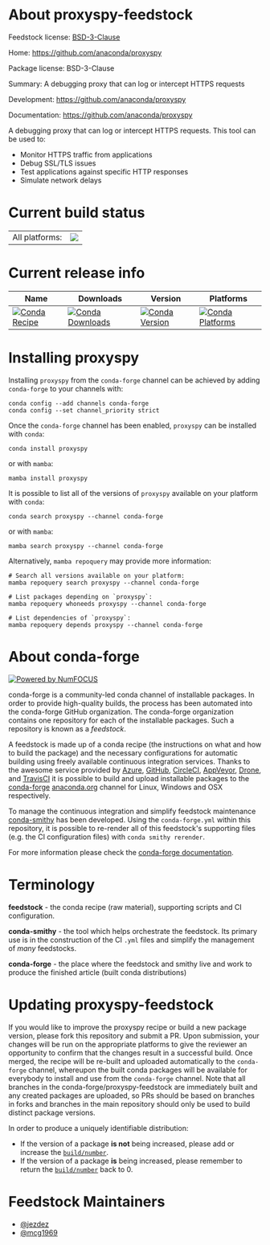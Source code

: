 About proxyspy-feedstock
========================

Feedstock license: [BSD-3-Clause](https://github.com/conda-forge/proxyspy-feedstock/blob/main/LICENSE.txt)

Home: https://github.com/anaconda/proxyspy

Package license: BSD-3-Clause

Summary: A debugging proxy that can log or intercept HTTPS requests

Development: https://github.com/anaconda/proxyspy

Documentation: https://github.com/anaconda/proxyspy

A debugging proxy that can log or intercept HTTPS requests. This tool can be used to:
- Monitor HTTPS traffic from applications
- Debug SSL/TLS issues
- Test applications against specific HTTP responses
- Simulate network delays


Current build status
====================


<table><tr><td>All platforms:</td>
    <td>
      <a href="https://dev.azure.com/conda-forge/feedstock-builds/_build/latest?definitionId=24792&branchName=main">
        <img src="https://dev.azure.com/conda-forge/feedstock-builds/_apis/build/status/proxyspy-feedstock?branchName=main">
      </a>
    </td>
  </tr>
</table>

Current release info
====================

| Name | Downloads | Version | Platforms |
| --- | --- | --- | --- |
| [![Conda Recipe](https://img.shields.io/badge/recipe-proxyspy-green.svg)](https://anaconda.org/conda-forge/proxyspy) | [![Conda Downloads](https://img.shields.io/conda/dn/conda-forge/proxyspy.svg)](https://anaconda.org/conda-forge/proxyspy) | [![Conda Version](https://img.shields.io/conda/vn/conda-forge/proxyspy.svg)](https://anaconda.org/conda-forge/proxyspy) | [![Conda Platforms](https://img.shields.io/conda/pn/conda-forge/proxyspy.svg)](https://anaconda.org/conda-forge/proxyspy) |

Installing proxyspy
===================

Installing `proxyspy` from the `conda-forge` channel can be achieved by adding `conda-forge` to your channels with:

```
conda config --add channels conda-forge
conda config --set channel_priority strict
```

Once the `conda-forge` channel has been enabled, `proxyspy` can be installed with `conda`:

```
conda install proxyspy
```

or with `mamba`:

```
mamba install proxyspy
```

It is possible to list all of the versions of `proxyspy` available on your platform with `conda`:

```
conda search proxyspy --channel conda-forge
```

or with `mamba`:

```
mamba search proxyspy --channel conda-forge
```

Alternatively, `mamba repoquery` may provide more information:

```
# Search all versions available on your platform:
mamba repoquery search proxyspy --channel conda-forge

# List packages depending on `proxyspy`:
mamba repoquery whoneeds proxyspy --channel conda-forge

# List dependencies of `proxyspy`:
mamba repoquery depends proxyspy --channel conda-forge
```


About conda-forge
=================

[![Powered by
NumFOCUS](https://img.shields.io/badge/powered%20by-NumFOCUS-orange.svg?style=flat&colorA=E1523D&colorB=007D8A)](https://numfocus.org)

conda-forge is a community-led conda channel of installable packages.
In order to provide high-quality builds, the process has been automated into the
conda-forge GitHub organization. The conda-forge organization contains one repository
for each of the installable packages. Such a repository is known as a *feedstock*.

A feedstock is made up of a conda recipe (the instructions on what and how to build
the package) and the necessary configurations for automatic building using freely
available continuous integration services. Thanks to the awesome service provided by
[Azure](https://azure.microsoft.com/en-us/services/devops/), [GitHub](https://github.com/),
[CircleCI](https://circleci.com/), [AppVeyor](https://www.appveyor.com/),
[Drone](https://cloud.drone.io/welcome), and [TravisCI](https://travis-ci.com/)
it is possible to build and upload installable packages to the
[conda-forge](https://anaconda.org/conda-forge) [anaconda.org](https://anaconda.org/)
channel for Linux, Windows and OSX respectively.

To manage the continuous integration and simplify feedstock maintenance
[conda-smithy](https://github.com/conda-forge/conda-smithy) has been developed.
Using the ``conda-forge.yml`` within this repository, it is possible to re-render all of
this feedstock's supporting files (e.g. the CI configuration files) with ``conda smithy rerender``.

For more information please check the [conda-forge documentation](https://conda-forge.org/docs/).

Terminology
===========

**feedstock** - the conda recipe (raw material), supporting scripts and CI configuration.

**conda-smithy** - the tool which helps orchestrate the feedstock.
                   Its primary use is in the construction of the CI ``.yml`` files
                   and simplify the management of *many* feedstocks.

**conda-forge** - the place where the feedstock and smithy live and work to
                  produce the finished article (built conda distributions)


Updating proxyspy-feedstock
===========================

If you would like to improve the proxyspy recipe or build a new
package version, please fork this repository and submit a PR. Upon submission,
your changes will be run on the appropriate platforms to give the reviewer an
opportunity to confirm that the changes result in a successful build. Once
merged, the recipe will be re-built and uploaded automatically to the
`conda-forge` channel, whereupon the built conda packages will be available for
everybody to install and use from the `conda-forge` channel.
Note that all branches in the conda-forge/proxyspy-feedstock are
immediately built and any created packages are uploaded, so PRs should be based
on branches in forks and branches in the main repository should only be used to
build distinct package versions.

In order to produce a uniquely identifiable distribution:
 * If the version of a package **is not** being increased, please add or increase
   the [``build/number``](https://docs.conda.io/projects/conda-build/en/latest/resources/define-metadata.html#build-number-and-string).
 * If the version of a package **is** being increased, please remember to return
   the [``build/number``](https://docs.conda.io/projects/conda-build/en/latest/resources/define-metadata.html#build-number-and-string)
   back to 0.

Feedstock Maintainers
=====================

* [@jezdez](https://github.com/jezdez/)
* [@mcg1969](https://github.com/mcg1969/)

